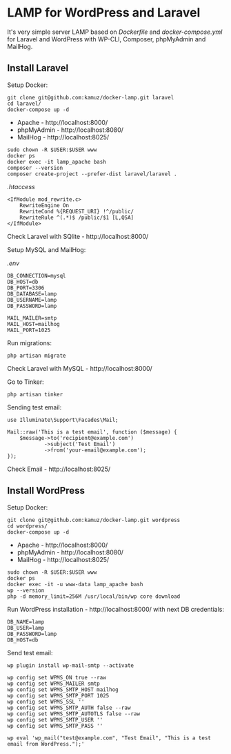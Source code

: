# LAMP for WordPress and Laravel

It's very simple server LAMP based on *Dockerfile* and *docker-compose.yml* for Laravel and WordPress with WP-CLI, Composer, phpMyAdmin and MailHog.

## Install Laravel

Setup Docker:

```
git clone git@github.com:kamuz/docker-lamp.git laravel
cd laravel/
docker-compose up -d
```

- Apache - http://localhost:8000/
- phpMyAdmin - http://localhost:8080/
- MailHog - http://localhost:8025/

```
sudo chown -R $USER:$USER www
docker ps
docker exec -it lamp_apache bash
composer --version
composer create-project --prefer-dist laravel/laravel .
```

*.htaccess*

```
<IfModule mod_rewrite.c>
    RewriteEngine On
    RewriteCond %{REQUEST_URI} !^/public/
    RewriteRule ^(.*)$ /public/$1 [L,QSA]
</IfModule>
```

Check Laravel with SQlite - http://localhost:8000/

Setup MySQL and MailHog:

*.env*

```
DB_CONNECTION=mysql
DB_HOST=db
DB_PORT=3306
DB_DATABASE=lamp
DB_USERNAME=lamp
DB_PASSWORD=lamp

MAIL_MAILER=smtp
MAIL_HOST=mailhog
MAIL_PORT=1025
```

Run migrations:

```
php artisan migrate
```

Check Laravel with MySQL - http://localhost:8000/

Go to Tinker:

```
php artisan tinker
```

Sending test email:

```
use Illuminate\Support\Facades\Mail;

Mail::raw('This is a test email', function ($message) {
    $message->to('recipient@example.com')
            ->subject('Test Email')
            ->from('your-email@example.com');
});
```

Check Email - http://localhost:8025/

## Install WordPress

Setup Docker:

```
git clone git@github.com:kamuz/docker-lamp.git wordpress
cd wordpress/
docker-compose up -d
```

- Apache - http://localhost:8000/
- phpMyAdmin - http://localhost:8080/
- MailHog - http://localhost:8025/

```
sudo chown -R $USER:$USER www
docker ps
docker exec -it -u www-data lamp_apache bash
wp --version
php -d memory_limit=256M /usr/local/bin/wp core download
```

Run WordPress installation - http://localhost:8000/ with next DB credentials:

```
DB_NAME=lamp
DB_USER=lamp
DB_PASSWORD=lamp
DB_HOST=db
```

Send test email:

```
wp plugin install wp-mail-smtp --activate

wp config set WPMS_ON true --raw
wp config set WPMS_MAILER smtp
wp config set WPMS_SMTP_HOST mailhog
wp config set WPMS_SMTP_PORT 1025
wp config set WPMS_SSL ''
wp config set WPMS_SMTP_AUTH false --raw
wp config set WPMS_SMTP_AUTOTLS false --raw
wp config set WPMS_SMTP_USER ''
wp config set WPMS_SMTP_PASS ''

wp eval 'wp_mail("test@example.com", "Test Email", "This is a test email from WordPress.");'
```